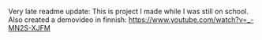 Very late readme update:
This is project I made while I was still on school. Also created a demovideo in finnish: https://www.youtube.com/watch?v=_-MN2S-XJFM
